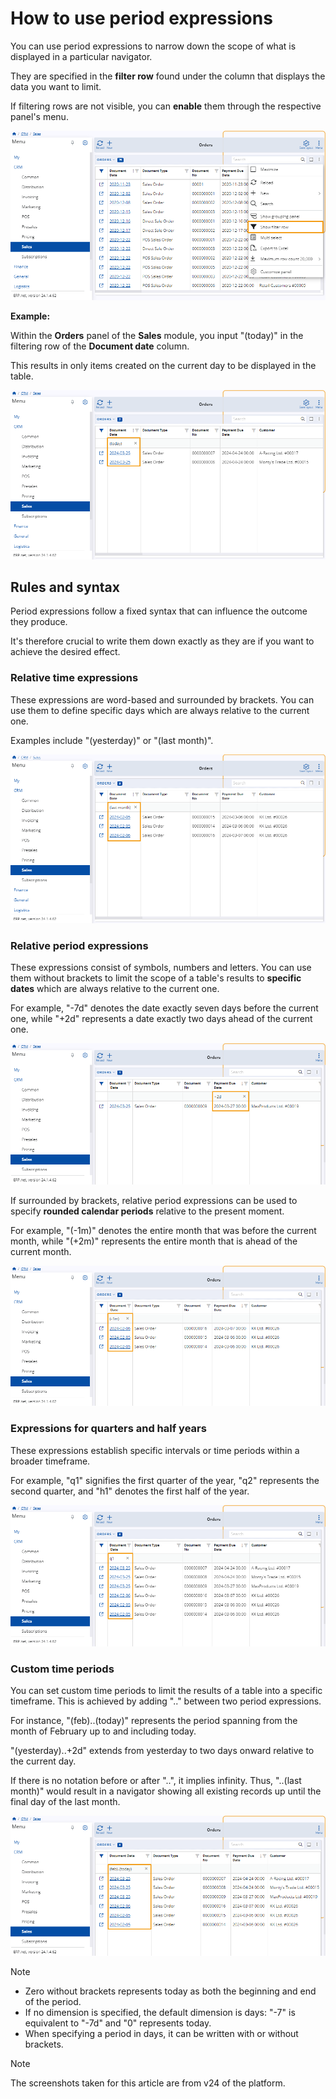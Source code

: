 # How to use period expressions 

You can use period expressions to narrow down the scope of what is displayed in a particular navigator.

They are specified in the **filter row** found under the column that displays the data you want to limit.

If filtering rows are not visible, you can **enable** them through the respective panel's menu.

![picture](pictures/Filtering_expressions_row_25_03.png)

**Example:**

Within the **Orders** panel of the **Sales** module, you input "(today)" in the filtering row of the **Document date** column.

This results in only items created on the current day to be displayed in the table.

![picture](pictures/Filtering_expressions_today_25_03.png)

## Rules and syntax

Period expressions follow a fixed syntax that can influence the outcome they produce.

It's therefore crucial to write them down exactly as they are if you want to achieve the desired effect. 

### Relative time expressions 

These expressions are word-based and surrounded by brackets. You can use them to define specific days which are always relative to the current one. 

Examples include "(yesterday)" or "(last month)". 

![picture](pictures/Filtering_expressions_last_month_25_03.png)

### Relative period expressions

These expressions consist of symbols, numbers and letters. You can use them without brackets to limit the scope of a table's results to **specific dates** which are always relative to the current one. 

For example, "-7d" denotes the date exactly seven days before the current one, while "+2d" represents a date exactly two days ahead of the current one.

![picture](pictures/Filtering_expressions_+2d_25_03.png)

If surrounded by brackets, relative period expressions can be used to specify **rounded calendar periods** relative to the present moment.

For example, "(-1m)" denotes the entire month that was before the current month, while "(+2m)" represents the entire month that is ahead of the current month. 

![picture](pictures/Filtering_expressions_-1m_25_03.png)

### Expressions for quarters and half years

These expressions establish specific intervals or time periods within a broader timeframe. 

For example, "q1" signifies the first quarter of the year, "q2" represents the second quarter, and "h1" denotes the first half of the year.

 ![picture](pictures/Filtering_expressions_q1_25_03.png)

### Custom time periods

You can set custom time periods to limit the results of a table into a specific timeframe. This is achieved by adding ".." between two period expressions.

For instance, "(feb)..(today)" represents the period spanning from the month of February up to and including today.

"(yesterday)..+2d" extends from yesterday to two days onward relative to the current day.

If there is no notation before or after "..", it implies infinity. Thus, "..(last month)" would result in a navigator showing all existing records up until the final day of the last month.

![picture](pictures/Filtering_expressions_custom_25_03.png)

> [!NOTE]
> - Zero without brackets represents today as both the beginning and end of the period.
> - If no dimension is specified, the default dimension is days: "-7" is equivalent to "-7d" and "0" represents today.
> - When specifying a period in days, it can be written with or without brackets.

> [!NOTE]
> 
> The screenshots taken for this article are from v24 of the platform.
